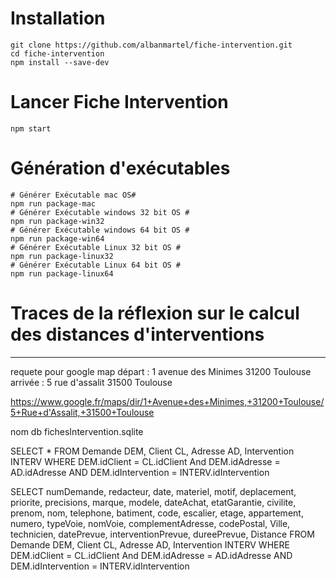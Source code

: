 # Installation
```batch
git clone https://github.com/albanmartel/fiche-intervention.git
cd fiche-intervention
npm install --save-dev
```
# Lancer Fiche Intervention
```batch
npm start
```

# Génération d'exécutables
```batch
# Générer Exécutable mac OS#
npm run package-mac
# Générer Exécutable windows 32 bit OS #
npm run package-win32
# Générer Exécutable windows 64 bit OS #
npm run package-win64
# Générer Exécutable Linux 32 bit OS #
npm run package-linux32
# Générer Exécutable Linux 64 bit OS #
npm run package-linux64
```

# Traces de la réflexion sur le calcul des distances d'interventions
---------------------------------------------------------------------------------------------------------------------
requete pour google map
départ : 1 avenue des Minimes 31200 Toulouse
arrivée : 5 rue d'assalit 31500 Toulouse

https://www.google.fr/maps/dir/1+Avenue+des+Minimes,+31200+Toulouse/5+Rue+d'Assalit,+31500+Toulouse

nom db fichesIntervention.sqlite

SELECT * FROM Demande DEM,  Client CL, Adresse AD, Intervention INTERV WHERE DEM.idClient = CL.idClient And DEM.idAdresse = AD.idAdresse AND DEM.idIntervention = INTERV.idIntervention

SELECT numDemande, redacteur, date, materiel, motif, deplacement, priorite, precisions, marque, modele, dateAchat, etatGarantie, civilite, prenom, nom, telephone, batiment, code, escalier, etage, appartement, numero, typeVoie, nomVoie, complementAdresse, codePostal, Ville, technicien, datePrevue, interventionPrevue, dureePrevue, Distance FROM Demande DEM, Client CL, Adresse AD, Intervention INTERV WHERE DEM.idClient = CL.idClient And DEM.idAdresse = AD.idAdresse AND DEM.idIntervention = INTERV.idIntervention
